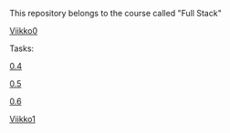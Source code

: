 This repository belongs to the course called "Full Stack"

[Viikko0](https://github.com/olgaviho/FullStack2019/tree/master/Viikko0)

Tasks:

[0.4](https://github.com/olgaviho/FullStack2019/blob/master/Viikko0/Task0.4.png)

[0.5](https://github.com/olgaviho/FullStack2019/blob/master/Viikko0/Task0.5.png)

[0.6](https://github.com/olgaviho/FullStack2019/blob/master/Viikko0/Task0.6.png)

[Viikko1](https://github.com/olgaviho/FullStack2019/tree/master/Viikko1)

